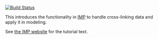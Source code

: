 [![Build Status](https://travis-ci.org/salilab/cross_linking_tutorial.svg?branch=master)](https://travis-ci.org/salilab/cross_linking_tutorial)

This introduces the functionality in
[IMP](https://integrativemodeling.org/) to handle cross-linking
data and apply it in modeling.

See [the IMP website](https://integrativemodeling.org/tutorials/cross_linking/)
for the tutorial text.
